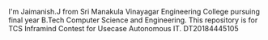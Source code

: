 I'm Jaimanish.J from Sri Manakula Vinayagar Engineering College pursuing final year B.Tech Computer Science and Engineering. 
This repository is for TCS Inframind Contest for Usecase Autonomous IT.
DT20184445105
